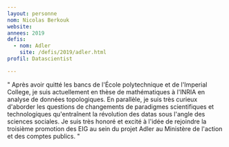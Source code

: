 ```yaml
---
layout: personne
nom: Nicolas Berkouk
website:
annees: 2019
defis: 
  - nom: Adler
    site: /defis/2019/adler.html
profil: Datascientist

---
```


" Après avoir quitté les bancs de l'École polytechnique et de l'Imperial College, je suis actuellement en thèse de mathématiques à l'INRIA en analyse de données topologiques. En parallèle, je suis très curieux d'aborder les questions de changements de paradigmes scientifiques et technologiques qu'entraînent la révolution des datas sous l'angle des sciences sociales. Je suis très honoré et excité à l'idée de rejoindre la troisième promotion des EIG au sein du projet Adler au Ministère de l'action et des comptes publics.  "
